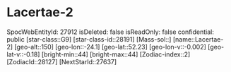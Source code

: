 ﻿---
location: [52.23,-24.1,150]
type: Station
tags:
- astro/Star

---

# Lacertae-2

SpocWebEntityId: 27912
isDeleted: false
isReadOnly: false
confidential: public
[star-class::G9]
[star-class-id::28191]
[Mass-sol::]
[name::Lacertae-2]
[geo-alt::150]
[geo-lon::-24.1]
[geo-lat::52.23]
[geo-lon-v::-0.002]
[geo-lat-v::-0.18]
[bright-min::44]
[bright-max::44]
[Zodiac-index::2]
[ZodiacId::28127]
[NextStarId::27637]

